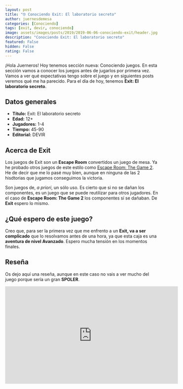 ```yaml
---
layout: post
title: "🤓 Conociendo Exit: El laboratorio secreto"
author: juernesdemesa
categories: [Conociendo]
tags: [exit, devir, conociendo]
image: assets/images/posts/2019/2019-06-06-conociendo-exit/header.jpg
description: "Conociendo Exit: El laboratorio secreto"
featured: False
hidden: False
rating: False
---
```


¡Hola Juerneros! Hoy tenemos sección nueva: Conociendo juegos. En esta sección vamos a conocer los juegos antes de jugarlos por primera vez. Vamos a ver qué expectativas tengo sobre el juego y en siguientes posts veremos qué me ha parecido. Para el día de hoy, tenemos **Exit: El laboratorio secreto**.

## Datos generales

- **Título:** Exit: El laboratorio secreto
- **Edad:** 12+
- **Jugadores:** 1-4
- **Tiempo:** 45-90
- **Editorial:** DEVIR

## Acerca de Exit

Los juegos de Exit son un **Escape Room** convertidos un juego de mesa. Ya he probado otros juegos de este estilo como [Escape Room: The Game 2](https://boardgamegeek.com/boardgame/260000/escape-room-game-escape-rooms-ii). He de decir que me lo pasé muy bien, aunque en ninguna de las 2 hisdtorias que jugamos conseguimos la victoria.

Son juegos de, _a priori_, un sólo uso. Es cierto que si no se dañan los componentes, es un juego que se puede reutilizar para otros jugadores. En el caso de **Escape Room: The Game 2** los componentes sí se dañaban. De **Exit** espero lo mismo.

## ¿Qué espero de este juego?

Creo que, para ser la primera vez que me enfrento a un **Exit, va a ser complicado** que lo resolvamos antes de una hora, ya que esta caja es una **aventura de nivel Avanzado**. Espero mucha tensión en los momentos finales.

## Reseña

Os dejo aquí una reseña, aunque en este caso no vais a ver mucho del juego porque sería un gran **SPOLER**.

<iframe width="560" height="315" src="https://www.youtube.com/embed/GSD2xMxYbwY" frameborder="0" allow="accelerometer; autoplay; encrypted-media; gyroscope; picture-in-picture" allowfullscreen></iframe>
